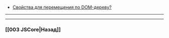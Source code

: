 - [Свойства для перемещения по DOM-дереву?](https://youtu.be/7TvS0iKR3_c?t=245)


___

___

### [[003 JSCore|Назад]]